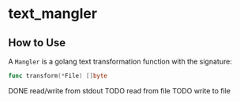 # text_mangler

## How to Use
A `Mangler` is a golang text transformation function with the signature:
```go
func transform(*File) []byte
```

DONE read/write from stdout
TODO read from file
TODO write to file